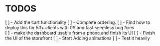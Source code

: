 # TODOS
 [ ] - Add the cart functionality
 [ ] - Complete ordering.
 [ ] - Find how to deploy this for 50+ clients with 0$ and fast seemless bug fixes  
 [ ] - make the dashboard usable from a phone and finish its UI
 [ ] - Finish the UI of the storefront
 [ ] - Start Adding animations
 [ ] - Test it heavily


